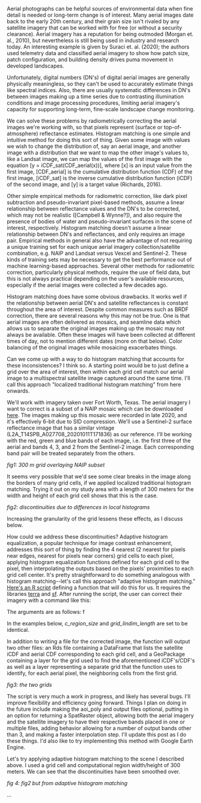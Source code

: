 Aerial photographs can be helpful sources of environmental data when fine detail is needed or long-term change is of interest. 
Many aerial images date back to the early 20th century, and their grain size isn't rivaled by any satellite imagery that can be worked with for free 
(or without a security clearance). 
Aerial imagery has a reputation for being outmoded (Morgan et. al., 2010), but nevertheless is still being used in industry and research today. 
An interesting example is given by Suraci et. al. (2020); the authors used telemetry data and classified aerial imagery to show how patch size, 
patch configuration, and building density drives puma movement in developed landscapes. 

Unfortunately, digital numbers (DN's) of digital aerial images are generally physically meaningless, 
so they can't be used to accurately estimate things like spectral indices. 
Also, there are usually systematic differences in DN's between images making up a time series due to contrasting illumination conditions 
and image processing procedures, limiting aerial imagery's capacity for supporting long-term, fine-scale landscape change monitoring. 

We can solve these problems by radiometrically correcting the aerial images we're working with, 
so that pixels represent (surface or top-of-atmosphere) reflectance estimates. 
Histogram matching is one simple and intuitive method for doing this sort of thing. 
Given some image with values we wish to change the distribution of, say an aerial image, 
and another image with a distribution that we want to map the other image's values to, like a Landsat image, 
we can map the values of the first image with the equation 
[y = iCDF_sat(CDF_aerial(x))],
where [x] is an input value from the first image, [CDF_aerial] is the cumulative distribution function (CDF) of the first image, 
[iCDF_sat] is the inverse cumulative distribution function (iCDF) of the second image, and [y] is a target value (Richards, 2016).

Other simple empirical methods for radiometric correction, like dark pixel subtraction and pseudo-invariant pixel-based methods, 
assume a linear relationship between reflectance values and the DN's to be corrected, 
which may not be realistic ([Campbell & Wynne?]), 
and also require the presence of bodies of water and pseudo-invariant surfaces in the scene of interest, respectively. 
Histogram matching doesn't assume a linear relationship between DN's and reflectances, and only requires an image pair. 
Empirical methods in general also have the advantage of not requiring a unique training set for each unique aerial imagery collection/satellite combination, 
e.g. NAIP and Landsat versus Vexcel and Sentinel-2. 
These kinds of training sets may be necessary to get the best performance out of machine learning-based approaches. 
Several other methods for radiometric correction, particularly physical methods, require the use of field data, 
but this is not always practical depending on the user's available resources, especially if the aerial images were collected a few decades ago.

Histogram matching does have some obvious drawbacks. It works well if the relationship between aerial DN's and satellite reflectances is constant throughout the area of interest. Despite common measures such as BRDF correction, there are several reasons why this may not be true. One is that aerial images are often delivered as mosaics, and seamline data which allows us to separate the original images making up the mosaic may not always be available. Often these images will have been collected at different times of day, not to mention different dates (more on that below). Color balancing of the original images while mosaicing exacerbates things.  

Can we come up with a way to do histogram matching that accounts for these inconsistences? I think so. A starting point would be to just define a grid over the area of interest, then within each grid cell match our aerial image to a multispectral satellite image captured around the same time. I'll call this approach "localized traditional histogram matching" from here onwards.

We'll work with imagery taken over Fort Worth, Texas. The aerial imagery I want to correct is a subset of a NAIP mosaic which can be downloaded [here](https://nrcs.app.box.com/v/naip/file/769545426773). The images making up this mosaic were recorded in late 2020, and it's effectively 6-bit due to SID compression. We'll use a Sentinel-2 surface reflectance image that has a similar vintage (L2A_T14SPB_A027708_20201011T171836) as our reference. I'll be working with the red, green and blue bands of each image, i.e. the first three of the aerial and bands 4, 3, and 2 from the Sentinel-2 image. Each corresponding band pair will be treated separately from the others. 

*fig1: 300 m grid overlaying NAIP subset*

It seems very possible that we'd see some clear breaks in the image along the borders of many grid cells, if we applied localized traditional histogram matching. Trying it out on my study area with a length of 300 meters for the width and height of each grid cell shows that this is the case. 

*fig2: discontinuities due to differences in local histograms*

Increasing the granularity of the grid lessens these effects, as I discuss below. 

How could we address these discontinuities? Adaptive histogram equalization, a popular technique for image contrast enhancement, addresses this sort of thing by finding the 4 nearest (2 nearest for pixels near edges, nearest for pixels near corners) grid cells to each pixel, applying histogram equalization functions defined for each grid cell to the pixel, then interpolating the outputs based on the pixels' proximities to each grid cell center. It's pretty straightforward to do something analogous with histogram matching--let's call this approach "adaptive histogram matching." [Here's an R script](https://github.com/rolansen/rolansen.github.io/blob/main/code/ahm_no_subgrid.R) defining a function that will do this for us. It requires the libraries [terra](https://cran.r-project.org/web/packages/terra/index.html) and [sf](https://cran.r-project.org/web/packages/sf/index.html). After running the script, the user can correct their imagery with a command like this: 

The arguments are as follows:
f

In the examples below, *c_region_size* and *grid_lindim_length* are set to be identical.

In addition to writing a file for the corrected image, the function will output two other files: an Rds file containing a DataFrame that lists the satellite iCDF and aerial CDF corresponding to each grid cell, and a GeoPackage containing a layer for the grid used to find the aforementioned iCDF's/CDF's as well as a layer representing a separate grid that the function uses to identify, for each aerial pixel, the neighboring cells from the first grid.

*fig3: the two grids* 

The script is very much a work in progress, and likely has several bugs. I'll improve flexibility and efficiency going forward. Things I plan on doing in the future include making the aoi_poly and output files optional, putting in an option for returning a SpatRaster object, allowing both the aerial imagery and the satellite imagery to have their respective bands placed in one or multiple files, adding behavior allowing for a number of output bands other than 3, and making a faster interpolation step. I'll update this post as I do these things. I'd also like to try implementing this method with Google Earth Engine. 

Let's try applying adaptive histogram matching to the scene I described above. I used a grid cell and computational region width/height of 300 meters. We can see that the discontinuities have been smoothed over.

*fig 4: fig2 but from adaptive histogram matching*

...
